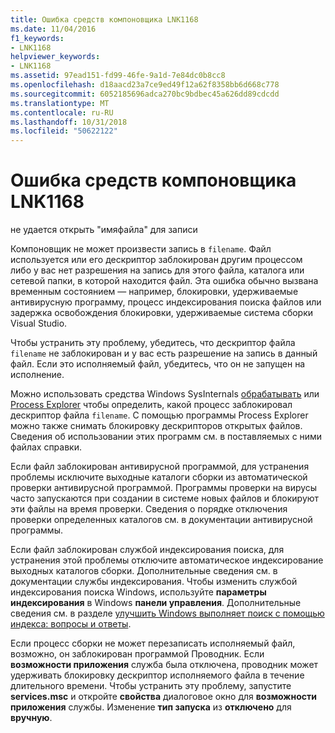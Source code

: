 ```yaml
---
title: Ошибка средств компоновщика LNK1168
ms.date: 11/04/2016
f1_keywords:
- LNK1168
helpviewer_keywords:
- LNK1168
ms.assetid: 97ead151-fd99-46fe-9a1d-7e84dc0b8cc8
ms.openlocfilehash: d18aacd23a7ce9ed49f12a62f8358bb6d668c778
ms.sourcegitcommit: 6052185696adca270bc9bdbec45a626dd89cdcdd
ms.translationtype: MT
ms.contentlocale: ru-RU
ms.lasthandoff: 10/31/2018
ms.locfileid: "50622122"
---
```

# <a name="linker-tools-error-lnk1168"></a>Ошибка средств компоновщика LNK1168

не удается открыть "имяфайла" для записи

Компоновщик не может произвести запись в `filename`. Файл используется или его дескриптор заблокирован другим процессом либо у вас нет разрешения на запись для этого файла, каталога или сетевой папки, в которой находится файл. Эта ошибка обычно вызвана временным состоянием — например, блокировки, удерживаемые антивирусную программу, процесс индексирования поиска файлов или задержка освобождения блокировки, удерживаемые система сборки Visual Studio.

Чтобы устранить эту проблему, убедитесь, что дескриптор файла `filename` не заблокирован и у вас есть разрешение на запись в данный файл. Если это исполняемый файл, убедитесь, что он не запущен на исполнение.

Можно использовать средства Windows SysInternals [обрабатывать](http://technet.microsoft.com/sysinternals/bb896655.aspx) или [Process Explorer](http://technet.microsoft.com/sysinternals/bb896653) чтобы определить, какой процесс заблокировал дескриптор файла `filename`. С помощью программы Process Explorer можно также снимать блокировку дескрипторов открытых файлов. Сведения об использовании этих программ см. в поставляемых с ними файлах справки.

Если файл заблокирован антивирусной программой, для устранения проблемы исключите выходные каталоги сборки из автоматической проверки антивирусной программой. Программы проверки на вирусы часто запускаются при создании в системе новых файлов и блокируют эти файлы на время проверки. Сведения о порядке отключения проверки определенных каталогов см. в документации антивирусной программы.

Если файл заблокирован службой индексирования поиска, для устранения этой проблемы отключите автоматическое индексирование выходных каталогов сборки. Дополнительные сведения см. в документации службы индексирования. Чтобы изменить службой индексирования поиска Windows, используйте **параметры индексирования** в Windows **панели управления**. Дополнительные сведения см. в разделе [улучшить Windows выполняет поиск с помощью индекса: вопросы и ответы](http://windows.microsoft.com/windows/improve-windows-searches-using-index-faq#1TC=windows-7).

Если процесс сборки не может перезаписать исполняемый файл, возможно, он заблокирован программой Проводник. Если **возможности приложения** служба была отключена, проводник может удерживать блокировку дескриптор исполняемого файла в течение длительного времени. Чтобы устранить эту проблему, запустите **services.msc** и откройте **свойства** диалоговое окно для **возможности приложения** службы. Изменение **тип запуска** из **отключено** для **вручную**.
